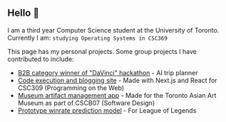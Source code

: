 ## Hello 👋
I am a third year Computer Science student at the University of Toronto.  
Currently I am: `studying Operating Systems in CSC369`  

This page has my personal projects. Some group projects I have contributed to include:

- [B2B category winner of "DaVinci" hackathon](https://github.com/teddio496/WelcoMate) - AI trip planner
- [Code execution and blogging site](https://github.com/teddio496/CodeGrounds) - Made with Next.js and React for CSC309 (Programming on the Web)
- [Museum artifact management app](https://github.com/marc-issism/TAAMproject) - Made for the Toronto Asian Art Museum as part of CSCB07 (Software Design)
- [Prototype winrate prediction model](https://github.com/no-ff/no.ff) - For League of Legends
